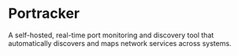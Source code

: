 # Portracker

A self-hosted, real-time port monitoring and discovery tool that automatically discovers and maps network services across systems.
